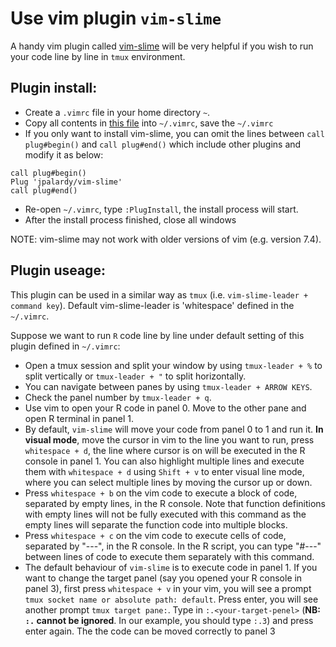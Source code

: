 # Use vim plugin `vim-slime`

A handy vim plugin called [vim-slime](https://github.com/jpalardy/vim-slime) will be very helpful if you wish to run your code line by line in `tmux` environment.

## Plugin install:

* Create a `.vimrc` file in your home directory `~`. 
* Copy all contents in [this file](https://github.com/djhshih/dot/blob/main/.vimrc) into `~/.vimrc`, save the `~/.vimrc`
* If you only want to install vim-slime, you can omit the lines between `call plug#begin()` and `call plug#end()` which include other plugins and modify it as below:
```
call plug#begin()
Plug 'jpalardy/vim-slime'
call plug#end()
```
* Re-open `~/.vimrc`, type `:PlugInstall`, the install process will start.
* After the install process finished, close all windows

NOTE: vim-slime may not work with older versions of vim (e.g. version 7.4). 

## Plugin useage:

This plugin can be used in a similar way as `tmux` (i.e. `vim-slime-leader + command key`). Default vim-slime-leader is 'whitespace' defined in the `~/.vimrc`. 

Suppose we want to run `R` code line by line under default setting of this plugin defined in `~/.vimrc`:

* Open a tmux session and split your window by using `tmux-leader + %` to split vertically or `tmux-leader + "` to split horizontally.
* You can navigate between panes by using `tmux-leader + ARROW KEYS`.
* Check the panel number by `tmux-leader + q`.
* Use vim to open your R code in panel 0. Move to the other pane and open R terminal in panel 1.
* By default, `vim-slime` will move your code from panel 0 to 1 and run it. **In visual mode**, move the cursor in vim to the line you want to run, press `whitespace + d`, the line where cursor is on will be executed in the R console in panel 1. You can also highlight multiple lines and execute them with `whitespace + d` using `Shift + v` to enter visual line mode, where you can select multiple lines by moving the cursor up or down.
* Press `whitespace + b` on the vim code to execute a block of code, separated by empty lines, in the R console. Note that function definitions with empty lines will not be fully executed with this command as the empty lines will separate the function code into multiple blocks.
* Press `whitespace + c` on the vim code to execute cells of code, separated by "---", in the R console. In the R script, you can type "#---" between lines of code to execute them separately with this command.
* The default behaviour of `vim-slime` is to execute code in panel 1. If you want to change the target panel (say you opened your R console in panel 3), first press `whitespace + v` in your vim, you will see a prompt `tmux socket name or absolute path: default`. Press enter, you will see another prompt `tmux target pane:`. Type in `:.<your-target-penel>` (**NB: `:.` cannot be ignored**. In our example, you should type `:.3`) and press enter again. The the code can be moved correctly to panel 3
